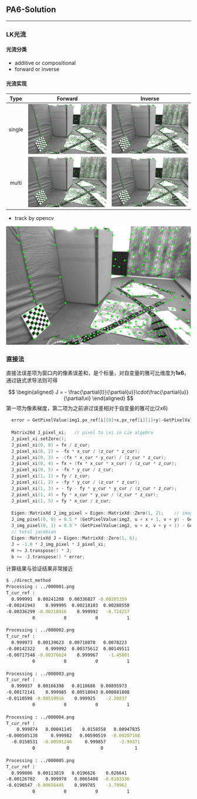 ## PA6-Solution
---
### LK光流
#### 光流分类
  - additive or compositional
  - forward or inverse
#### 光流实现

| Type | Forward | Inverse |
| :--: | :-----: | :-----:|
| single | ![fs](./forward_single_level.png) | ![is](./inverse_single_level.png) |
| multi | ![fw](./forward_multi_level.png) | ![im](./inverse_multi_level.png) | 

 - track by opencv

  ![opencv](./tracked_by_opencv.png)

### 直接法

  直接法误差项为窗口内的像素误差和，是个标量，对自变量的雅可比维度为**1x6**，通过链式求导法则可得

  $$
  \begin{aligned}
    J = - \frac{\partial{I}}{\partial{u}}\cdot\frac{\partial{u}}{\partial\xi}
  \end{aligned}
  $$
  第一项为像素梯度，第二项为之前讲过误差相对于自变量的雅可比(2x6)

  ```c++
    error = GetPixelValue(img1,px_ref[i][0]+x,px_ref[i][1]+y)-GetPixelValue(img2,u+x,v+y);

    Matrix26d J_pixel_xi;   // pixel to \xi in Lie algebra
    J_pixel_xi.setZero();
    J_pixel_xi(0, 0) = fx / z_cur;
    J_pixel_xi(0, 2) = -fx * x_cur / (z_cur * z_cur);
    J_pixel_xi(0, 3) = -(fx * x_cur * y_cur) / (z_cur * z_cur);
    J_pixel_xi(0, 4) = fx + (fx * x_cur * x_cur) / (z_cur * z_cur);
    J_pixel_xi(0, 5) = -fx * y_cur / z_cur;
    J_pixel_xi(1, 1) = fy / z_cur;
    J_pixel_xi(1, 2) = -fy * y_cur / (z_cur * z_cur);
    J_pixel_xi(1, 3) = - fy - fy * y_cur * y_cur / (z_cur * z_cur);
    J_pixel_xi(1, 4) = fy * x_cur * y_cur / (z_cur * z_cur);
    J_pixel_xi(1, 5) = fy * x_cur / z_cur;

    Eigen::MatrixXd J_img_pixel = Eigen::MatrixXd::Zero(1, 2);    // image gradients
    J_img_pixel(0, 0) = 0.5 * (GetPixelValue(img2, u + x + 1, v + y) - GetPixelValue(img2, u + x - 1, v + y));
    J_img_pixel(0, 1) = 0.5 * (GetPixelValue(img2, u + x, v + y + 1) - GetPixelValue(img2, u + x, v + y - 1));
    // total jacobian
    Eigen::MatrixXd J = Eigen::MatrixXd::Zero(1, 6);
    J = -1.0 * J_img_pixel * J_pixel_xi;
    H += J.transpose() * J;
    b += -J.transpose() * error;
  ```
  计算结果与验证结果非常接近
  ```bash
  $ ./direct_method 
  Processing : ../000001.png
  T_cur_ref : 
    0.999991  0.00241208  0.00336827 -0.00205359
  -0.00241943    0.999995  0.00218103  0.00288558
  -0.00336299 -0.00218916    0.999992   -0.724257
            0           0           0           1

  Processing : ../000002.png
  T_cur_ref : 
    0.999973  0.00139623  0.00718078   0.0078223
  -0.00142322    0.999992  0.00375612  0.00149511
  -0.00717548 -0.00376624    0.999967    -1.45801
            0           0           0           1

  Processing : ../000003.png
  T_cur_ref : 
    0.999937  0.00166398   0.0110686  0.00895973
  -0.00172141    0.999985  0.00518043 0.000881808
  -0.0110598 -0.00519916    0.999925    -2.20837
            0           0           0           1

  Processing : ../000004.png
  T_cur_ref : 
      0.999874   0.00041145    0.0158558   0.00947835
  -0.000505138     0.999982   0.00590519  -0.00207108
    -0.0158531  -0.00591246     0.999857     -2.99371
            0            0            0            1

  Processing : ../000005.png
  T_cur_ref : 
    0.999806  0.00113819   0.0196626    0.026641
  -0.00126702    0.999978   0.0065408  -0.0103336
  -0.0196547 -0.00656445    0.999785    -3.79962
            0           0           0           1
  ```
